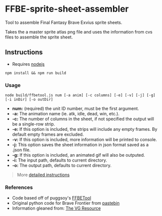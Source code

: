 # FFBE-sprite-sheet-assembler
Tool to assemble Final Fantasy Brave Exvius sprite sheets.

Takes the a master sprite atlas png file and uses the information from cvs files
to assemble the sprite sheet.

## Instructions

* Requires [nodejs](https://nodejs.org/en/)

`npm install && npm run build`

### Usage
```
node build/ffbetool.js num [-a anim] [-c columns] [-e] [-v] [-j] [-g] [-i inDir] [-o outDir]

```
* **num:** (required) the unit ID number, must be the first argument.
* **-a:** The animation name (ie. atk, idle, dead, win, etc.).
* **-c:** The number of columns in the sheet, if not specified the output will be a single-row strip.
* **-e:** If this option is included, the strips will include any empty frames. By default empty frames are excluded.
* **-v:** If this option is included, more information will be printed to console.
* **-j:** This option saves the sheet information in json format saved as a .json file.
* **-g:** If this option is included, an animated gif will also be outputed.
* **-i:** The input path, defaults to current directory.
* **-o:** The output path, defaults to current directory.

> More [detailed instructions](./documentation/instructions.md)

### References
* Code based off of puggsoy's [FFBETool](https://github.com/puggsoy/MiscTools/tree/master/FFBETool/src)
* Original python code for Brave Frontier from [pastebin](http://pastebin.com/vXc0yNRh)
* Information gleaned from: [The VG Resource](https://www.google.com/url?sa=t&rct=j&q=&esrc=s&source=web&cd=9&cad=rja&uact=8&ved=0ahUKEwjU8bHRxsfOAhVL62MKHT6xCLwQFgg5MAg&url=http%3A%2F%2Fwww.vg-resource.com%2Fthread-27841.html&usg=AFQjCNHXVA5Jn78-QtXtJAtpmuZoEAxr_g&sig2=M6vg5hTSpyOJUD2qMuIUsQ&bvm=bv.129759880,d.cGc)
